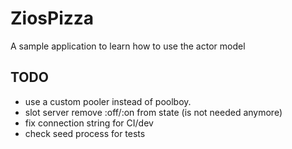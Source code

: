 # ZiosPizza

A sample application to learn how to use the actor model


## TODO
- use a custom pooler instead of poolboy.
- slot server remove :off/:on from state (is not needed anymore)
- fix connection string for CI/dev
- check seed process for tests
